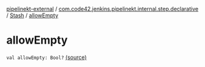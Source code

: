 [pipelinekt-external](../../index.md) / [com.code42.jenkins.pipelinekt.internal.step.declarative](../index.md) / [Stash](index.md) / [allowEmpty](./allow-empty.md)

# allowEmpty

`val allowEmpty: Bool?` [(source)](https://github.com/code42/pipelinekt/tree/master/internal/src/main/kotlin/com/code42/jenkins/pipelinekt/internal/step/declarative/Stash.kt#L12)